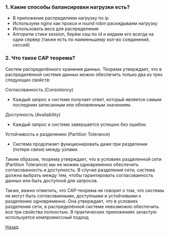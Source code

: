 ### 1. Какие способы балансировки нагрузки есть?
- В приложение распределяем нагрузку по ip
- Используем nginx как прокси и round robin раскидываем нагрузку
- Использовать веса для распределения
- Алгоритм стики session, берём хэш по id и кидаем его всегда на одни сервер (также есть по наименьшему кол-во соединений, сессий)

### 2. Что такое CAP теорема?
Систем распределённого хранения данных. Теорема утверждает, что в распределённой системе данных можно обеспечить только два из трех следующих свойств:

Согласованность (Consistency)
  - Каждый запрос к системе получает ответ, который является самым последним записанным или обновленным значением.

Доступность (Availability)
  - Каждый запрос к системе завершается успешно без ошибок.

Устойчивость к разделению (Partition Tolerance)
  - Система продолжает функционировать даже при разделении (потере связи) между узлами.

Таким образом, теорема утверждает, что в условиях разделенной сети (Partition Tolerance) мы не можем одновременно обеспечить согласованность и доступность.
В случае разделения сети, система должна выбрать между тем, чтобы гарантировать согласованность данных или быть доступной для запросов.

Также, важно отметить, что CAP-теорема не говорит о том, что системы не могут быть согласованными, доступными и устойчивыми к разделению одновременно.
Она утверждает, что в условиях разделения сети, в распределённой системе невозможно обеспечить все три свойства полностью.
В практических приложениях зачастую используется компромиссный подход

[Назад](../../README.md)